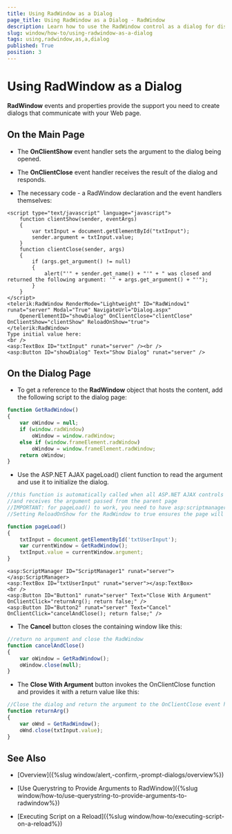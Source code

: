 ```yaml
---
title: Using RadWindow as a Dialog
page_title: Using RadWindow as a Dialog - RadWindow
description: Learn how to use the RadWindow control as a dialog for displaying modal and non-modal content.
slug: window/how-to/using-radwindow-as-a-dialog
tags: using,radwindow,as,a,dialog
published: True
position: 3
---
```


# Using RadWindow as a Dialog

**RadWindow** events and properties provide the support you need to create dialogs that communicate with your Web page.

## On the Main Page

* The **OnClientShow** event handler sets the argument to the dialog being opened.

* The **OnClientClose** event handler receives the result of the dialog and responds.

* The necessary code - a RadWindow declaration and the event handlers themselves:

````ASP.NET
<script type="text/javascript" language="javascript">
	function clientShow(sender, eventArgs)
	{
		var txtInput = document.getElementById("txtInput");
		sender.argument = txtInput.value;
	}
	function clientClose(sender, args)
	{
		if (args.get_argument() != null)
		{
			alert("'" + sender.get_name() + "'" + " was closed and returned the following argument: '" + args.get_argument() + "'");
		}
	}
</script>
<telerik:RadWindow RenderMode="Lightweight" ID="RadWindow1" runat="server" Modal="True" NavigateUrl="Dialog.aspx"
	OpenerElementID="showDialog" OnClientClose="clientClose" OnClientShow="clientShow" ReloadOnShow="true">
</telerik:RadWindow>
Type initial value here:
<br />
<asp:TextBox ID="txtInput" runat="server" /><br />
<asp:Button ID="showDialog" Text="Show Dialog" runat="server" />
````

## On the Dialog Page

* To get a reference to the **RadWindow** object that hosts the content, add the following script to the dialog page:

````JavaScript
function GetRadWindow()
{
	var oWindow = null;
	if (window.radWindow)
		oWindow = window.radWindow;
	else if (window.frameElement.radWindow)
		oWindow = window.frameElement.radWindow;
	return oWindow;
}
````

* Use the ASP.NET AJAX pageLoad() client function to read the argument and use it to initialize the dialog.

````JavaScript
//this function is automatically called when all ASP.NET AJAX controls are fully rendered on the page
//and receives the argument passed from the parent page
//IMPORTANT: for pageLoad() to work, you need to have asp:scriptmanager or RadScriptManager controls on the page.
//Setting ReloadOnShow for the RadWindow to true ensures the page will be loaded freshly and that pageLoad() will be called

function pageLoad()
{
	txtInput = document.getElementById('txtUserInput');
	var currentWindow = GetRadWindow();
	txtInput.value = currentWindow.argument;
}	
````

````ASP.NET
<asp:ScriptManager ID="ScriptManager1" runat="server">
</asp:ScriptManager>
<asp:TextBox ID="txtUserInput" runat="server"></asp:TextBox>
<br />
<asp:Button ID="Button1" runat="server" Text="Close With Argument" OnClientClick="returnArg(); return false;" />
<asp:Button ID="Button2" runat="server" Text="Cancel" OnClientClick="cancelAndClose(); return false;" />
````



* The **Cancel** button closes the containing window like this:

````JavaScript
//return no argument and close the RadWindow
function cancelAndClose()
{
	var oWindow = GetRadWindow();
	oWindow.close(null);
}
````

* The **Close With Argument** button invokes the OnClientClose function and provides it with a return value like this:

````JavaScript
//Close the dialog and return the argument to the OnClientClose event handler
function returnArg()
{
	var oWnd = GetRadWindow();
	oWnd.close(txtInput.value);
}
````

## See Also

 * [Overview]({%slug window/alert,-confirm,-prompt-dialogs/overview%})

 * [Use Querystring to Provide Arguments to RadWindow]({%slug window/how-to/use-querystring-to-provide-arguments-to-radwindow%})

 * [Executing Script on a Reload]({%slug window/how-to/executing-script-on-a-reload%})
